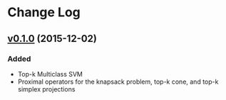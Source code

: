 # Change Log

## [v0.1.0](https://github.com/mlapin/libsdca/tree/v0.1.0) (2015-12-02)
### Added
- Top-k Multiclass SVM
- Proximal operators for the knapsack problem, top-k cone, and top-k simplex projections
